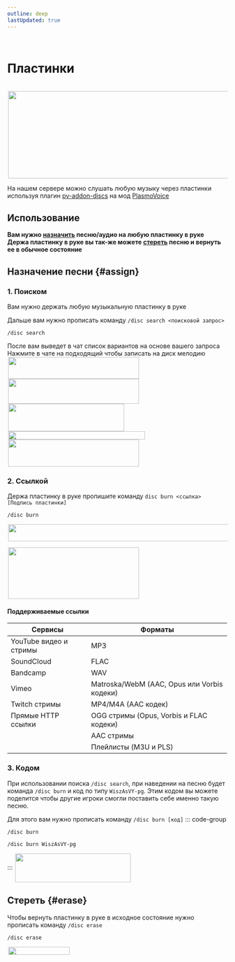 ```yaml
---
outline: deep
lastUpdated: true
---
```


<Pill name="ML Ванила 2" link="/wiki/archive/ml-vanila-2" icon="solar:archive-bold-duotone" color="#868dcc" /> <br/>

 
# Пластинки
<br/>
<img src="/WIKI/ML-Vanila-2/Music-discs/demo_img_1.png" style="display: inline; margin: 0 2px; vertical-align: middle;  width: 507px; height: 200px;" /> 

На нашем сервере можно слушать любую музыку через пластинки используя плагин
[pv-addon-discs](https://modrinth.com/plugin/pv-addon-discs) на мод [PlasmoVoice](https://www.curseforge.com/minecraft/mc-mods/plasmo-voice)

## Использование
**Вам нужно [назначить](#assign) песню/аудио на любую пластинку в руке**
**Держа пластинку в руке вы так-же можете [стереть](#erase) песню и вернуть ее в обычное состояние**

## Назначение песни {#assign}

### 1. Поиском
Вам нужно держать любую музыкальную пластинку в руке

Дальше вам нужно прописать команду `/disc search <поисковой запрос>`
``` 
/disc search
```
После вам выведет в чат список вариантов на основе вашего запроса
Нажмите в чате на подходящий чтобы записать на диск мелодию
<img src="/WIKI/ML-Vanila-2/Music-discs/demo_img_2.avif" style="display: inline; margin: 0 2px; vertical-align: middle;  width: 300px; height: 50px;" /> <img src="/WIKI/ML-Vanila-2/Music-discs/demo_img_3.avif" style="display: inline; margin: 0 2px; vertical-align: middle;  width: 300px; height: 57px;" /> <br/>
<img src="/WIKI/ML-Vanila-2/Music-discs/demo_img_4.png" style="display: inline; margin: 0 2px; vertical-align: middle;  width: 266px; height: 63px;" /> <img src="/WIKI/ML-Vanila-2/Music-discs/demo_img_5.png" style="display: inline; margin: 0 2px; vertical-align: middle;  width: 314px; height: 19px;" /> <br/>
<img src="/WIKI/ML-Vanila-2/Music-discs/demo_img_6.avif" style="display: inline; margin: 0 2px; vertical-align: middle;  width: 300px; height: 62px;" /> 

### 2. Ссылкой
Держа пластинку в руке пропишите команду 
`disc burn <ссылка> [Подпись пластинки]`
```
/disc burn
```

<img src="/WIKI/ML-Vanila-2/Music-discs/demo_img_7.avif" style="display: inline; margin: 0 2px; vertical-align: middle;  width: 611px; height: 39px;" /> <img src="/WIKI/ML-Vanila-2/Music-discs/demo_img_8.webp" style="display: inline; margin: 0 2px; vertical-align: middle;  width: 300px; height: 14px;" /> <br/> <img src="/WIKI/ML-Vanila-2/Music-discs/demo_img_9.avif" style="display: inline; margin: 0 2px; vertical-align: middle;  width: 300px; height: 118px;" /> 

#### Поддерживаемые ссылки


| Сервисы | Форматы |
|---|---|
|YouTube видео и стримы|MP3|
|SoundCloud|FLAC|
|Bandcamp|WAV|
|Vimeo|Matroska/WebM (AAC, Opus или Vorbis кодеки)|
|Twitch стримы|MP4/M4A (AAC кодек)|
|Прямые HTTP ссылки|OGG стримы (Opus, Vorbis и FLAC кодеки)|
||AAC стримы|
||Плейлисты (M3U и PLS)|

### 3. Кодом
При использовании поиска `/disc search`, при наведении на песню будет команда `/disc burn` и код по типу `WiszAsVY-pg`. Этим кодом вы можете поделится чтобы другие игроки смогли поставить себе именно такую песню. 

Для этого вам нужно прописать команду `/disc burn [код]`
::: code-group
``` [Команда]
/disc burn
```
``` [Пример]
/disc burn WiszAsVY-pg
```
:::
<img src="/WIKI/ML-Vanila-2/Music-discs/demo_img_10.png" style="display: inline; margin: 0 2px; vertical-align: middle;  width: 265px; height: 66px;" /> 

## Стереть {#erase}
Чтобы вернуть пластинку  в руке в исходное состояние нужно прописать команду 
`/disc erase`
```
/disc erase
```
<img src="/WIKI/ML-Vanila-2/Music-discs/demo_img_11.png" style="display: inline; margin: 0 2px; vertical-align: middle;  width: 141px; height: 18px;" />